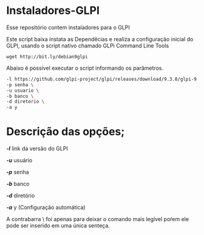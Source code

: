 # Instaladores-GLPI

Esse repositório contem instaladores para o GLPI

Este script baixa  instata as Dependêcias e  realiza a configuração inicial do GLPI, usando o script nativo chamado GLPi Command Line Tools

`wget http://bit.ly/debian9glpi`

Abaixo é possível executar o script informando os parâmetros.

```bash debian9glpi2 \
-l https://github.com/glpi-project/glpi/releases/download/9.3.0/glpi-9.3.tgz \
-p senha \
-u usuario \
-b banco \
-d diretorio \
-a y
```

# Descrição das opções;
***-l***	link da versão do GLPI

***-u***	usuário

***-p***	senha

***-b***	banco

***-d***	diretório

***-a***	y (Configuração automática)

A contrabarra \ foi apenas para deixar o comando mais legível poŕem ele pode ser inserido em uma única senteça.
